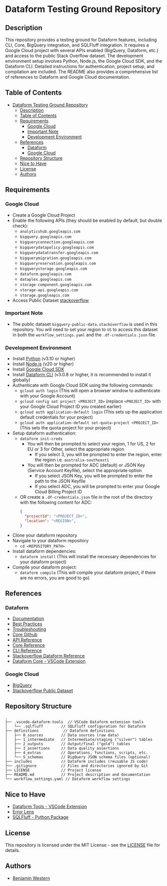 # Dataform Testing Ground Repository

## Description
This repository provides a testing ground for Dataform features, including CLI, Core, BigQuery integration, and SQLFluff integration. It requires a Google Cloud project with several APIs enabled (BigQuery, Dataform, etc.) and access to the public Stack Overflow dataset. The development environment setup involves Python, Node.js, the Google Cloud SDK, and the Dataform CLI. Detailed instructions for authentication, project setup, and compilation are included. The README also provides a comprehensive list of references to Dataform and Google Cloud documentation.

## Table of Contents
- [Dataform Testing Ground Repository](#dataform-testing-ground-repository)
  - [Description](#description)
  - [Table of Contents](#table-of-contents)
  - [Requirements](#requirements)
    - [Google Cloud](#google-cloud)
    - [Important Note](#important-note)
    - [Development Environment](#development-environment)
  - [References](#references)
    - [Dataform](#dataform)
    - [Google Cloud](#google-cloud-1)
  - [Repository Structure](#repository-structure)
  - [Nice to Have](#nice-to-have)
  - [License](#license)
  - [Authors](#authors)

## Requirements
### Google Cloud
- Create a Google Cloud Project
- Enable the following APIs (they should be enabled by default, but double check):
  - `analyticshub.googleapis.com`
  - `bigquery.googleapis.com`
  - `bigqueryconnection.googleapis.com`
  - `bigquerydatapolicy.googleapis.com`
  - `bigquerydatatransfer.googleapis.com`
  - `bigquerymigration.googleapis.com`
  - `bigqueryreservation.googleapis.com`
  - `bigquerystorage.googleapis.com`
  - `dataform.googleapis.com`
  - `dataplex.googleapis.com`
  - `storage-component.googleapis.com`
  - `storage-api.googleapis.com`
  - `storage.googleapis.com`
- Access Public Dataset [stackoverflow](https://console.cloud.google.com/bigquery?p=bigquery-public-data&d=stackoverflow&page=dataset)

### Important Note
- The public dataset `bigquery-public-data.stackoverflow` is used in this repository. You will need to set your region to `US` to access this dataset in both the `workflow_settings.yaml` and the `.df-credentials.json` file.

### Development Environment
- Install [Python](https://www.python.org/downloads/) (v3.10 or higher)
- Install [Node.js](https://nodejs.org/en/download/) (v20 or higher)
- Install [Google Cloud SDK](https://cloud.google.com/sdk/docs)
- Install [Dataform CLI](https://cloud.google.com/dataform/docs/use-dataform-cli) (v3.0.8 or higher, it is recommended to install it globally)
- Authenticate with Google Cloud SDK using the following commands:
  - `gcloud auth login` (This will open a browser window to authenticate with your Google Account)
  - `gcloud config set project <PROJECT_ID>` (replace `<PROJECT_ID>` with your Google Cloud Project ID you created earlier)
  - `gcloud auth application-default login` (This sets up the application default credentials for your project)
  - `gcloud auth application-default set-quota-project <PROJECT_ID>` (This sets the quota project for your project)
- Setup dataform authentication:
  - `dataform init-creds`
    - You will then be prompted to select your region, 1 for US, 2 for EU or 3 for Other, select the appropriate region
      - If you select 3, you will be prompted to enter the region, enter the region i.e. `australia-southeast1`
    - You will then be prompted for ADC (default) or JSON Key (Service Account Keyfile), select the appropriate option
      - If you select JSON Key, you will be prompted to enter the path to the JSON Keyfile
      - If you select ADC, you will be prompted to enter your Google Cloud Billing Project ID
  - OR create a `.df-credentials.json` file in the root of the directory with the following content for ADC:
    ```json
    {
      "projectId": "<PROJECT_ID>",
      "location": "<REGION>",
    }
    ```
- Clone your dataform repository
- Navigate to your dataform repository
  - `cd <REPOSITORY_PATH>`
- Install dataform dependencies:
  - `dataform install` (This will install the necessary dependencies for your dataform project)
- Compile your dataform project:
  - `dataform compile` (This will compile your dataform project, if there are no errors, you are good to go)

## References
### Dataform
- [Documentation](https://cloud.google.com/dataform/docs/overview)
- [Best Practices](https://cloud.google.com/dataform/docs/best-practices)
- [Troubleshooting](https://cloud.google.com/dataform/docs/troubleshooting)
- [Core Github](https://github.com/dataform-co/dataform)
- [API Reference](https://cloud.google.com/dataform/reference/rest)
- [Core Reference](https://cloud.google.com/dataform/docs/reference/dataform-core-reference)
- [CLI Reference](https://cloud.google.com/dataform/docs/reference/dataform-cli-reference)
- [Stackoverflow Dataform Reference](https://github.com/dataform-co/dataform/tree/main/examples/stackoverflow_reporter)
- [Dataform Core - VSCode Extension](https://marketplace.visualstudio.com/items?itemName=dataform.dataform)

### Google Cloud
- [BigQuery](https://cloud.google.com/bigquery/docs)
- [Stackoverflow Public Dataset](https://console.cloud.google.com/bigquery?p=bigquery-public-data&d=stackoverflow&page=dataset)

## Repository Structure
```
.
├── .vscode-dataform-tools  // VSCode Dataform extension tools
│   └── .sqlfluff        // SQLFluff configuration for Dataform
├── definitions           // Dataform definitions
│   ├── 0_sources        // Data sources (raw data)
│   ├── 1_intermediate   // Intermediate/staging ("silver") tables
│   ├── 2_outputs        // Output/final ("gold") tables
│   ├── 3_assertions     // Data quality assertions
│   ├── 4_extras         // Operations, functions, scripts, etc.
│   └── 5_schemas        // BigQuery JSON schema files (optional)
├── includes             // Dataform includes (reusable JS code)
├── .gitignore           // Files and directories ignored by Git
├── LICENSE              // Project license
├── README.md            // Project description and documentation
└── workflow_settings.yaml // Dataform workflow settings
```

## Nice to Have
- [Dataform Tools - VSCode Extension](https://marketplace.visualstudio.com/items?itemName=ashishalex.dataform-lsp-vscode)
- [Error Lens](https://marketplace.visualstudio.com/items?itemName=usernamehw.errorlens)
- [SQLFluff - Python Package](https://docs.sqlfluff.com/en/stable/gettingstarted.html)

## License
This repository is licensed under the MIT License - see the [LICENSE](LICENSE) file for details.

## Authors
- [Benjamin Western](https://benjaminwestern.io)